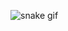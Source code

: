 ![snake gif](https://raw.githubusercontent.com/nihalgokmen/API_Workspace/08ec649aa8131513ca27068a75f0abc16b7ba38b/github-contribution-grid-snake.gif)
